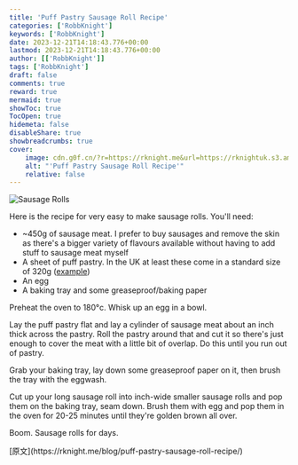 ```yaml
---
title: 'Puff Pastry Sausage Roll Recipe'
categories: ['RobbKnight']
keywords: ['RobbKnight']
date: 2023-12-21T14:18:43.776+00:00
lastmod: 2023-12-21T14:18:43.776+00:00
author: [['RobbKnight']]
tags: ['RobbKnight']
draft: false 
comments: true
reward: true 
mermaid: true 
showToc: true 
TocOpen: true 
hidemeta: false 
disableShare: true 
showbreadcrumbs: true 
cover:
    image: cdn.g0f.cn/?r=https://rknight.me&url=https://rknightuk.s3.amazonaws.com/site/sausage-rolls.jpg
    alt: "'Puff Pastry Sausage Roll Recipe'"
    relative: false
---
```


<div>

<p><img alt="Sausage Rolls" src="cdn.g0f.cn/?r=https://rknight.me&url=https://rknightuk.s3.amazonaws.com/site/sausage-rolls.jpg"/></p>
<p>Here is the recipe for very easy to make sausage rolls. You'll need:</p>
<ul>
<li>~450g of sausage meat. I prefer to buy sausages and remove the skin as there's a bigger variety of flavours available without having to add stuff to sausage meat myself</li>
<li>A sheet of puff pastry. In the UK at least these come in a standard size of 320g (<a href="https://groceries.asda.com/product/pastry-dough/jus-rol-puff-pastry-ready-rolled-sheet/910000468752">example</a>)</li>
<li>An egg</li>
<li>A baking tray and some greaseproof/baking paper</li>
</ul>
<p>Preheat the oven to 180°c. Whisk up an egg in a bowl.</p>
<p>Lay the puff pastry flat and lay a cylinder of sausage meat about an inch thick across the pastry. Roll the pastry around that and cut it so there's just enough to cover the meat with a little bit of overlap. Do this until you run out of pastry.</p>
<p>Grab your baking tray, lay down some greaseproof paper on it, then brush the tray with the eggwash.</p>
<p>Cut up your long sausage roll into inch-wide smaller sausage rolls and pop them on the baking tray, seam down. Brush them with egg and pop them in the oven for 20-25 minutes until they're golden brown all over.</p>
<p>Boom. Sausage rolls for days.</p>

</div>

<div>
[原文](https://rknight.me/blog/puff-pastry-sausage-roll-recipe/)
</div>

